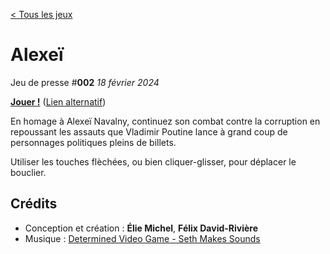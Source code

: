 [< Tous les jeux](https://eliemichel.github.io/JeuDePresse)

Alexeï
======

Jeu de presse #**002** *18 février 2024*

[**Jouer !**](https://eliemichel.github.io/JeuDePresse/Alexei) ([Lien alternatif](https://www.exppad.com/games/JeuDePresse/Alexei))

En homage à Alexeï Navalny, continuez son combat contre la corruption en repoussant les assauts que Vladimir Poutine lance à grand coup de personnages politiques pleins de billets.

Utiliser les touches flèchées, ou bien cliquer-glisser, pour déplacer le bouclier.

Crédits
-------

 - Conception et création : **Élie Michel**, **Félix David-Rivière**
 - Musique : [Determined Video Game - Seth Makes Sounds](https://freesound.org/people/Seth_Makes_Sounds/)

